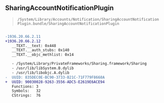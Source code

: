 ## SharingAccountNotificationPlugin

> `/System/Library/Accounts/Notification/SharingAccountNotificationPlugin.bundle/SharingAccountNotificationPlugin`

```diff

-1936.20.66.2.11
+1936.20.66.2.12
   __TEXT.__text: 0x448
   __TEXT.__auth_stubs: 0x140
   __TEXT.__objc_methlist: 0x14

   - /System/Library/PrivateFrameworks/Sharing.framework/Sharing
   - /usr/lib/libSystem.B.dylib
   - /usr/lib/libobjc.A.dylib
-  UUID: 835DEC0E-BC90-3733-B21C-71F779F8668A
+  UUID: 90030028-9263-3556-ADC5-E2619E6ACE94
   Functions: 3
   Symbols:   32
   CStrings:  76

```
